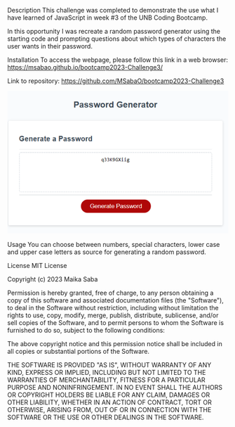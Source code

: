 Description
This challenge was completed to demonstrate the use what I have learned of JavaScript in week #3 of the UNB Coding Bootcamp.

In this opportunity I was recreate a random password generator using the starting code and prompting questions about which types of characters the user wants in their password.

Installation
To access the webpage, please follow this link in a web browser: https://msabao.github.io/bootcamp2023-Challenge3/

Link to repository: https://github.com/MSabaO/bootcamp2023-Challenge3

![Screenshot of password generator](image.png)

Usage
You can choose between numbers, special characters, lower case and upper case letters as source for generating a random password.

License
MIT License

Copyright (c) 2023 Maika Saba

Permission is hereby granted, free of charge, to any person obtaining a copy of this software and associated documentation files (the "Software"), to deal in the Software without restriction, including without limitation the rights to use, copy, modify, merge, publish, distribute, sublicense, and/or sell copies of the Software, and to permit persons to whom the Software is furnished to do so, subject to the following conditions:

The above copyright notice and this permission notice shall be included in all copies or substantial portions of the Software.

THE SOFTWARE IS PROVIDED "AS IS", WITHOUT WARRANTY OF ANY KIND, EXPRESS OR IMPLIED, INCLUDING BUT NOT LIMITED TO THE WARRANTIES OF MERCHANTABILITY, FITNESS FOR A PARTICULAR PURPOSE AND NONINFRINGEMENT. IN NO EVENT SHALL THE AUTHORS OR COPYRIGHT HOLDERS BE LIABLE FOR ANY CLAIM, DAMAGES OR OTHER LIABILITY, WHETHER IN AN ACTION OF CONTRACT, TORT OR OTHERWISE, ARISING FROM, OUT OF OR IN CONNECTION WITH THE SOFTWARE OR THE USE OR OTHER DEALINGS IN THE SOFTWARE.
